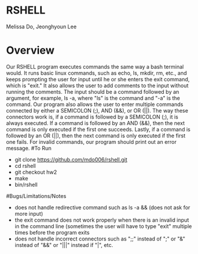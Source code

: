 # RSHELL
Melissa Do, Jeonghyoun Lee

# Overview 
Our RSHELL program executes commands the same way a bash terminal would. It runs basic linux commands, such as echo, ls, mkdir, rm, etc., and keeps prompting the user for input until he or she enters the exit command, which is "exit." It also allows the user to add comments to the input without running the comments. The input should be a command followed by an argument, for example, ls -a, where "ls" is the command and "-a" is the command. Our program also allows the user to enter multiple commands connected by either a SEMICOLON (;), AND (&&), or OR (||). The way these connectors work is, if a command is followed by a SEMICOLON (;), it is always executed. If a command is followed by an AND (&&), then the next command is only executed if the first one succeeds. Lastly, if a command is followed by an OR (||), then the next command is only executed if the first one fails. For invalid commands, our program should print out an error message. 
#To Run
* git clone https://github.com/mdo006/rshell.git
* cd rshell
* git checkout hw2
* make
* bin/rshell

#Bugs/Limitations/Notes
* does not handle redirective command such as ls -a && (does not ask for more input)
* the exit command does not work properly when there is an invalid input in the command line (sometimes the user will have to type "exit" multiple times before the program exits
* does not handle incorrect connectors such as ";;" instead of ";" or "&" instead of "&&" or "|||" instead if "|", etc.
